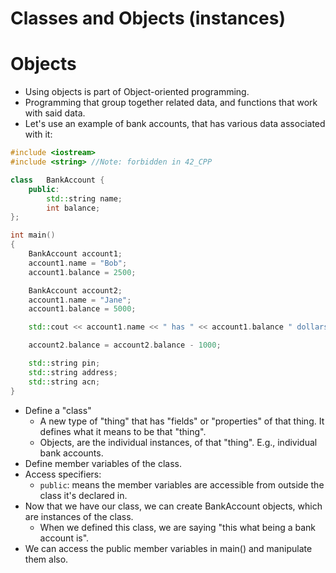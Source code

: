 # Classes and Objects (instances)

# Objects
- Using objects is part of Object-oriented programming.
- Programming that group together related data, and functions that work with said data. 
- Let's use an example of bank accounts, that has various data associated with it:

```c++
#include <iostream>
#include <string> //Note: forbidden in 42_CPP

class	BankAccount {
	public:
		std::string	name;
		int	balance;
};

int	main()
{
	BankAccount account1;
	account1.name = "Bob";
	account1.balance = 2500;

	BankAccount account2;
	account1.name = "Jane";
	account1.balance = 5000;

	std::cout << account1.name << " has " << account1.balance " dollars " << std::endl;

	account2.balance = account2.balance - 1000;

	std::string	pin;
	std::string	address;
	std::string	acn;
}
```
- Define a "class"
	- A new type of "thing" that has "fields" or "properties" of that thing. It defines what it means to be that "thing".
	- Objects, are the individual instances, of that "thing". E.g., individual bank accounts.
- Define member variables of the class.
- Access specifiers:
	- `public`: means the member variables are accessible from outside the class it's declared in.
- Now that we have our class, we can create BankAccount objects, which are instances of the class.
	- When we defined this class, we are saying "this what being a bank account is".
- We can access the public member variables in main() and manipulate them also.